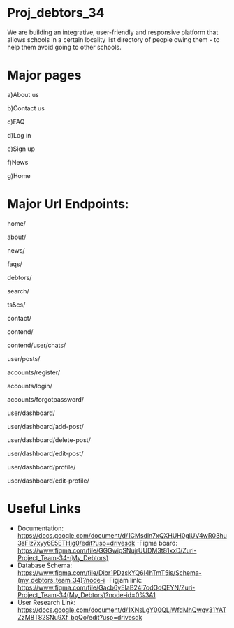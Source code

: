 # Proj_debtors_34

We are building an integrative, user-friendly and responsive platform that allows schools in a certain locality list directory of people owing them - to help them avoid going to other schools.

# Major pages


a)About us

b)Contact us

c)FAQ

d)Log in

e)Sign up

f)News

g)Home





# Major Url Endpoints:

home/

about/

news/

faqs/

debtors/

search/

ts&cs/

contact/

contend/

contend/user/chats/

user/posts/

accounts/register/

accounts/login/

accounts/forgotpassword/

user/dashboard/

user/dashboard/add-post/

user/dashboard/delete-post/

user/dashboard/edit-post/

user/dashboard/profile/

user/dashboard/edit-profile/


# Useful Links

- Documentation: https://docs.google.com/document/d/1CMsdln7xQXHUH0glUV4wR03hu3sFIz7xyy6E5ETHjg0/edit?usp=drivesdk
-Figma board: https://www.figma.com/file/GGGwipSNujrUUDM3t81xxD/Zuri-Project_Team-34-(My_Debtors)
- Database Schema: https://www.figma.com/file/Dibr1PDzskYQ6I4hTmT5is/Schema-(my_debtors_team_34)?node-i
-Figjam link: https://www.figma.com/file/Gacb6yEIaB24l7odGdQEYN/Zuri-Project_Team-34(My_Debtors)?node-id=0%3A1
- User Research Link: https://docs.google.com/document/d/1XNsLgY00QLjWfdMhQwqv31YATZzM8T82SNu9Xf_bpQo/edit?usp=drivesdk
